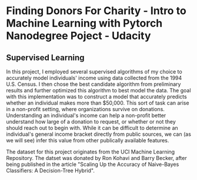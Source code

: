 # Finding Donors For Charity - Intro to Machine Learning with Pytorch Nanodegree Poject - Udacity

## Supervised Learning

In this project, I employed several supervised algorithms of my choice to accurately model individuals' income using data collected from the 1994 U.S. Census. I then chose the best candidate algorithm from preliminary results and further optimized this algorithm to best model the data. The goal with this implementation was to construct a model that accurately predicts whether an individual makes more than $50,000. This sort of task can arise in a non-profit setting, where organizations survive on donations. Understanding an individual's income can help a non-profit better understand how large of a donation to request, or whether or not they should reach out to begin with. While it can be difficult to determine an individual's general income bracket directly from public sources, we can (as we will see) infer this value from other publically available features.

The dataset for this project originates from the UCI Machine Learning Repository. The datset was donated by Ron Kohavi and Barry Becker, after being published in the article "Scaling Up the Accuracy of Naive-Bayes Classifiers: A Decision-Tree Hybrid".

